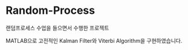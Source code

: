 # Random-Process
랜덤프로세스 수업을 들으면서 수행한 프로젝트


MATLAB으로 고전적인 Kalman Filter와 Viterbi Algorithm을 구현하였습니다.

